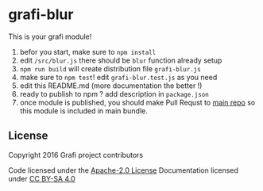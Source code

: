# grafi-blur

This is your grafi module!

1. befor you start, make sure to `npm install`
1. edit `/src/blur.js` there should be `blur` function already setup
1. `npm run build` will create distribution file `grafi-blur.js`
1. make sure to `npm test`! edit `grafi-blur.test.js` as you need
1. edit this README.md (more documentation the better !)
1. ready to publish to npm ? add description in `package.json`
1. once module is published, you should make Pull Requst to [main repo](https://github.com/grafijs/grafi) so this module is included in main bundle.

## License
Copyright 2016 Grafi project contributors

Code licensed under the [Apache-2.0 License](http://www.apache.org/licenses/LICENSE-2.0)
Documentation licensed under [CC BY-SA 4.0](http://creativecommons.org/licenses/by-sa/4.0/)
